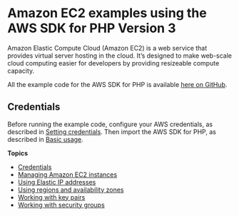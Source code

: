 # Amazon EC2 examples using the AWS SDK for PHP Version 3<a name="ec2-examples"></a>

Amazon Elastic Compute Cloud \(Amazon EC2\) is a web service that provides virtual server hosting in the cloud\. It’s designed to make web\-scale cloud computing easier for developers by providing resizeable compute capacity\.

All the example code for the AWS SDK for PHP is available [here on GitHub](https://github.com/awsdocs/aws-doc-sdk-examples/tree/main/php/example_code)\.

## Credentials<a name="credentials"></a>

Before running the example code, configure your AWS credentials, as described in [Setting credentials](guide_credentials.md)\. Then import the AWS SDK for PHP, as described in [Basic usage](getting-started_basic-usage.md)\.

**Topics**
+ [Credentials](#credentials)
+ [Managing Amazon EC2 instances](ec2-examples-managing-instances.md)
+ [Using Elastic IP addresses](ec2-examples-using-elastic-ip-addresses.md)
+ [Using regions and availability zones](ec2-examples-using-regions-and-zones.md)
+ [Working with key pairs](ec2-examples-working-with-key-pairs.md)
+ [Working with security groups](ec2-examples-using-security-groups.md)